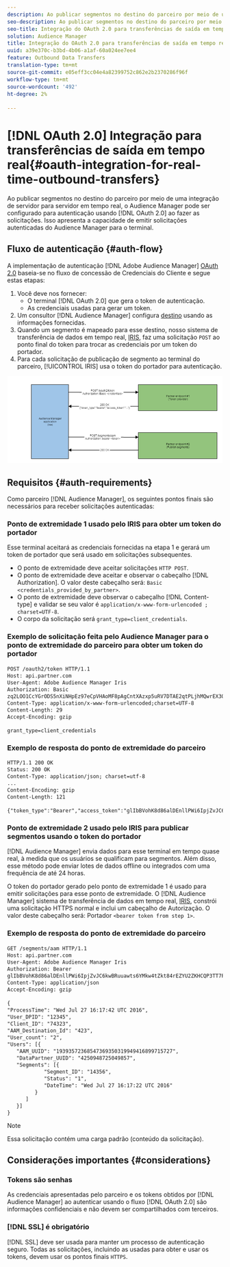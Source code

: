 ```yaml
---
description: Ao publicar segmentos no destino do parceiro por meio de uma integração de servidor para servidor em tempo real, o Audience Manager pode ser configurado para autenticação usando o OAuth 2.0 ao fazer as solicitações. Isso apresenta a capacidade de emitir solicitações autenticadas do Audience Manager para o terminal.
seo-description: Ao publicar segmentos no destino do parceiro por meio de uma integração de servidor para servidor em tempo real, o Audience Manager pode ser configurado para autenticação usando o OAuth 2.0 ao fazer as solicitações. Isso apresenta a capacidade de emitir solicitações autenticadas do Audience Manager para o terminal.
seo-title: Integração do OAuth 2.0 para transferências de saída em tempo real
solution: Audience Manager
title: Integração do OAuth 2.0 para transferências de saída em tempo real
uuid: a39e370c-b3bd-4b06-a1af-60a024ee7ee4
feature: Outbound Data Transfers
translation-type: tm+mt
source-git-commit: e05eff3cc04e4a82399752c862e2b2370286f96f
workflow-type: tm+mt
source-wordcount: '492'
ht-degree: 2%

---
```



# [!DNL OAuth 2.0] Integração para transferências de saída em tempo real{#oauth-integration-for-real-time-outbound-transfers}

Ao publicar segmentos no destino do parceiro por meio de uma integração de servidor para servidor em tempo real, o Audience Manager pode ser configurado para autenticação usando [!DNL OAuth 2.0] ao fazer as solicitações. Isso apresenta a capacidade de emitir solicitações autenticadas do Audience Manager para o terminal.

## Fluxo de autenticação {#auth-flow}

A implementação de autenticação [!DNL Adobe Audience Manager] [OAuth 2.0](https://tools.ietf.org/html/rfc6749#section-4.4) baseia-se no fluxo de concessão de Credenciais do Cliente e segue estas etapas:

1. Você deve nos fornecer:
   * O terminal [!DNL OAuth 2.0] que gera o token de autenticação.
   * As credenciais usadas para gerar um token.
1. Um consultor [!DNL Audience Manager] configura [destino](../../../features/destinations/destinations.md) usando as informações fornecidas.
1. Quando um segmento é mapeado para esse destino, nosso sistema de transferência de dados em tempo real, [IRIS](../../../reference/system-components/components-data-action.md#iris), faz uma solicitação `POST` ao ponto final do token para trocar as credenciais por um token do portador.
1. Para cada solicitação de publicação de segmento ao terminal do parceiro, [!UICONTROL IRIS] usa o token do portador para autenticação.

![](assets/oauth2-iris.png)

## Requisitos {#auth-requirements}

Como parceiro [!DNL Audience Manager], os seguintes pontos finais são necessários para receber solicitações autenticadas:

### Ponto de extremidade 1 usado pelo IRIS para obter um token do portador

Esse terminal aceitará as credenciais fornecidas na etapa 1 e gerará um token de portador que será usado em solicitações subsequentes.

* O ponto de extremidade deve aceitar solicitações `HTTP POST`.
* O ponto de extremidade deve aceitar e observar o cabeçalho [!DNL Authorization]. O valor deste cabeçalho será: `Basic <credentials_provided_by_partner>`.
* O ponto de extremidade deve observar o cabeçalho [!DNL Content-type] e validar se seu valor é `application/x-www-form-urlencoded ; charset=UTF-8`.
* O corpo da solicitação será `grant_type=client_credentials`.

### Exemplo de solicitação feita pelo Audience Manager para o ponto de extremidade do parceiro para obter um token do portador

```
POST /oauth2/token HTTP/1.1
Host: api.partner.com
User-Agent: Adobe Audience Manager Iris
Authorization: Basic zq2LOO1CcYGrODS5nXiNHpEz97eCpVHAoMF8pAgCntXAzxp5uRV7DTAE2qtPLjhMQwrEX3O6MHV4S
Content-Type: application/x-www-form-urlencoded;charset=UTF-8
Content-Length: 29
Accept-Encoding: gzip
  
grant_type=client_credentials
```

### Exemplo de resposta do ponto de extremidade do parceiro

```
HTTP/1.1 200 OK
Status: 200 OK
Content-Type: application/json; charset=utf-8
...
Content-Encoding: gzip
Content-Length: 121
  
{"token_type":"Bearer","access_token":"glIbBVohK8d86alDEnllPWi6IpjZvJC6kwBRuuawts6YMkw4tZkt84rEZYU2ZKHCQP3TT7PnzCQPI0yY"}
```

### Ponto de extremidade 2 usado pelo IRIS para publicar segmentos usando o token do portador

[!DNL Audience Manager] envia dados para esse terminal em tempo quase real, à medida que os usuários se qualificam para segmentos. Além disso, esse método pode enviar lotes de dados offline ou integrados com uma frequência de até 24 horas.

O token do portador gerado pelo ponto de extremidade 1 é usado para emitir solicitações para esse ponto de extremidade. O [!DNL Audience Manager] sistema de transferência de dados em tempo real, [IRIS](../../../reference/system-components/components-data-action.md#iris), constrói uma solicitação HTTPS normal e inclui um cabeçalho de Autorização. O valor deste cabeçalho será: Portador `<bearer token from step 1>`.

### Exemplo de resposta do ponto de extremidade do parceiro

```
GET /segments/aam HTTP/1.1
Host: api.partner.com
User-Agent: Adobe Audience Manager Iris
Authorization: Bearer glIbBVohK8d86alDEnllPWi6IpjZvJC6kwBRuuawts6YMkw4tZkt84rEZYU2ZKHCQP3TT7PnzCQPI0yY
Content-Type: application/json
Accept-Encoding: gzip
   
{
"ProcessTime": "Wed Jul 27 16:17:42 UTC 2016",
"User_DPID": "12345",
"Client_ID": "74323",
"AAM_Destination_Id": "423",
"User_count": "2",
"Users": [{
   "AAM_UUID": "19393572368547369350319949416899715727",
   "DataPartner_UUID": "4250948725049857",
   "Segments": [{
            "Segment_ID": "14356",
            "Status": "1",
            "DateTime": "Wed Jul 27 16:17:22 UTC 2016"
         }
      ]
   }]
}
```

>[!NOTE]
>
>Essa solicitação contém uma carga padrão (conteúdo da solicitação).

## Considerações importantes {#considerations}

### Tokens são senhas

As credenciais apresentadas pelo parceiro e os tokens obtidos por [!DNL Audience Manager] ao autenticar usando o fluxo [!DNL OAuth 2.0] são informações confidenciais e não devem ser compartilhados com terceiros.

### [!DNL SSL] é obrigatório

[!DNL SSL] deve ser usada para manter um processo de autenticação seguro. Todas as solicitações, incluindo as usadas para obter e usar os tokens, devem usar os pontos finais `HTTPS`.